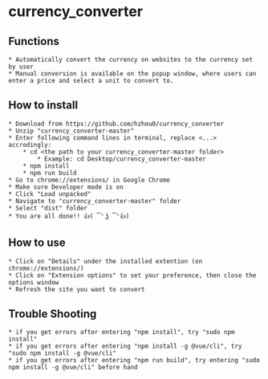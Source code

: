 # currency_converter

## Functions
    * Automatically convert the currency on websites to the currency set by user
    * Manual conversion is available on the popup window, where users can enter a price and select a unit to convert to.
    
## How to install
    * Download from https://github.com/hzhou0/currency_converter
    * Unzip "currency_converter-master"
    * Enter following command lines in terminal, replace <...> accrodingly:
        * cd <the path to your currency_converter-master folder>
            * Example: cd Desktop/currency_converter-master
        * npm install
        * npm run build
    * Go to chrome://extensions/ in Google Chrome
    * Make sure Developer mode is on
    * Click "Load unpacked"
    * Navigate to "currency_converter-master" folder
    * Select "dist" folder
    * You are all done!! 👍( ͡❛ ͜ʖ ͡❛👍)

## How to use
    * Click on "Details" under the installed extention (on chrome://extensions/)
    * Click on "Extension options" to set your preference, then close the options window
    * Refresh the site you want to convert

## Trouble Shooting
    * if you get errors after entering "npm install", try "sudo npm install" 
    * if you get errors after entering "npm install -g @vue/cli", try "sudo npm install -g @vue/cli"
    * if you get errors after entering "npm run build", try entering "sudo npm install -g @vue/cli" before hand
